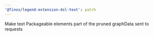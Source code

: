 ```yaml
---
'@finos/legend-extension-dsl-text': patch
---
```


Make text Packageable elements part of the pruned graphData sent to requests

